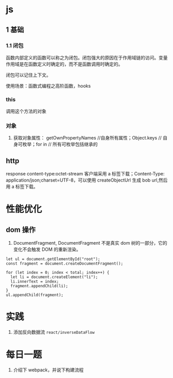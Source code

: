 # js

## 1 基础

### 1.1 闭包

函数内部定义的函数可以称之为闭包。闭包强大的原因在于作用域链的访问。变量作用域是在函数定义时确定的，而不是函数调用时确定的。

闭包可以记住上下文。

使用场景：函数式编程之高阶函数，hooks

### this

调用这个方法的对象

### 对象

1. 获取对象属性： getOwnPropertyNames //自身所有属性；Object.keys // 自身可枚举；for in // 所有可枚举包括继承的

## http

response content-type:octet-stream 客户端采用 a 标签下载；Content-Type: application/json;charset=UTF-8，可以使用 createObjectUrl 生成 bob url,然后用 a 标签下载。

# 性能优化

## dom 操作

1. DocumentFragment, DocumentFragment 不是真实 dom 树的一部分，它的变化不会触发 DOM 的重新渲染。

```
let ul = document.getElementById("root");
const fragment = document.createDocumentFragment();

for (let index = 0; index < total; index++) {
  let li = document.createElement("li");
  li.innerText = index;
  fragment.appendChild(li);
}
ul.appendChild(fragment);
```

# 实践

1. 添加反向数据流 `react/inverseDataFlow`

# 每日一题

1. 介绍下 webpack，并说下构建流程
